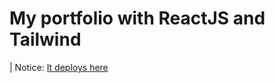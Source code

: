 # My portfolio with ReactJS and Tailwind

| Notice: [It deploys here](https://classy-sorbet-ccc03a.netlify.app/)

